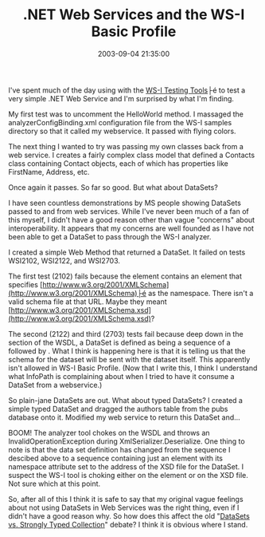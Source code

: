 ﻿---
layout: post
title: ".NET Web Services and the WS-I Basic Profile"
comments: false
date: 2003-09-04 21:35:00
updated: 2004-05-02 22:07:00
categories:
 - Technology
subtext-id: 625cc712-a4e4-4088-9b70-dc830e3605cf
alias: /blog/NET-Web-Services-and-the-WS-I-Basic-Profile.aspx
---


I've spent much of the day using with the [WS-I Testing Tools](http://www.ws-i.org/Testing/Tools/2003/07/WSI_Test_CS_0.96_bin.zip)├é to test a very simple .NET Web Service and I'm surprised by what I'm finding.

My first test was to uncomment the HelloWorld method. I massaged the analyzerConfigBinding.xml configuration file from the WS-I samples directory so that it called my webservice. It passed with flying colors.

The next thing I wanted to try was passing my own classes back from a web service. I creates a fairly complex class model that defined a Contacts class containing Contact objects, each of which has properties like FirstName, Address, etc.

Once again it passes. So far so good. But what about DataSets?

I have seen countless demonstrations by MS people showing DataSets passed to and from web services. While I've never been much of a fan of this myself, I didn't have a good reason other than vague "concerns" about interoperability. It appears that my concerns are well founded as I have not been able to get a DataSet to pass through the WS-I analyzer.

I created a simple Web Method that returned a DataSet. It failed on tests WSI2102, WSI2122, and WSI2703. 

The first test (2102) fails because the  element contains an  element that specifies [http://www.w3.org/2001/XMLSchema](http://www.w3.org/2001/XMLSchema)├é as the namespace. There isn't a valid schema file at that URL. Maybe they meant [http://www.w3.org/2001/XMLSchema.xsd](http://www.w3.org/2001/XMLSchema.xsd)?

The second (2122) and third (2703) tests fail because deep down in the  section of the WSDL, a DataSet is defined as being a sequence of a  followed by . What I think is happening here is that it is telling us that the schema for the dataset will be sent with the dataset itself. This apparently isn't allowed in WS-I Basic Profile. (Now that I write this, I think I understand what InfoPath is complaining about when I tried to have it consume a DataSet from a webservice.)

So plain-jane DataSets are out. What about typed DataSets? I created a simple typed DataSet and dragged the authors table from the pubs database onto it. Modified my web service to return this DataSet and...

BOOM! The analyzer tool chokes on the WSDL and throws an InvalidOperationException during XmlSerializer.Deserialize. One thing to note is that the data set definition has changed from the sequence I descibed above to a sequence containing just an  element with its namespace attribute set to the address of the XSD file for the DataSet. I suspect the WS-I tool is choking either on the  element or on the XSD file. Not sure which at this point.

So, after all of this I think it is safe to say that my original vague feelings about not using DataSets in Web Services was the right thing, even if I didn't have a good reason why. So how does this affect the old "[DataSets vs. Strongly Typed Collection](http://www.mail-archive.com/advanced-dotnet@discuss.develop.com/msg01579.html)" debate? I think it is obvious where I stand.
